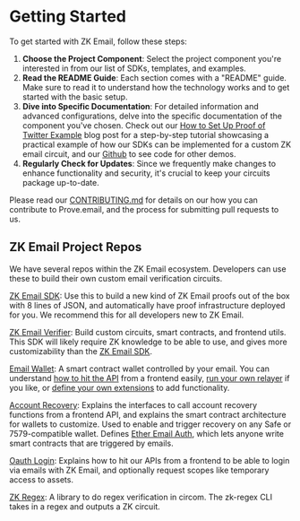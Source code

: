 # Getting Started

To get started with ZK Email, follow these steps:

1. **Choose the Project Component**: Select the project component you're interested in from our list of SDKs, templates, and examples.
2. **Read the README Guide**: Each section comes with a "README" guide. Make sure to read it to understand how the technology works and to get started with the basic setup.
3. **Dive into Specific Documentation**: For detailed information and advanced configurations, delve into the specific documentation of the component you've chosen. Check out our [How to Set Up Proof of Twitter Example](https://prove.email/blog/twitter) blog post for a step-by-step tutorial showcasing a practical example of how our SDKs can be implemented for a custom ZK email circuit, and our [Github](https://github.com/zkemail) to see code for other demos.
4. **Regularly Check for Updates**: Since we frequently make changes to enhance functionality and security, it's crucial to keep your circuits package up-to-date.

Please read our [CONTRIBUTING.md](contributing.md) for details on our how you can contribute to Prove.email, and the process for submitting pull requests to us.

## ZK Email Project Repos

We have several repos within the ZK Email ecosystem. Developers can use these to build their own custom email verification circuits.

[ZK Email SDK](zk-email-sdk/README.md): Use this to build a new kind of ZK Email proofs out of the box with 8 lines of JSON, and automatically have proof infrastructure deployed for you. We recommend this for all developers new to ZK Email.

[ZK Email Verifier](zk-email-verifier/README.md): Build custom circuits, smart contracts, and frontend utils. This SDK will likely require ZK knowledge to be able to use, and gives more customizability than the [ZK Email SDK](zk-email-sdk/README.md).

[Email Wallet](email-wallet/README.md): A smart contract wallet controlled by your email. You can understand [how to hit the API](email-wallet/api-documentation.md) from a frontend easily, [run your own relayer](email-wallet/relayer-infrastructure.md) if you like, or [define your own extensions](email-wallet/email-wallet-extensions-sdk.md) to add functionality.

[Account Recovery](email-tx-builder/email-tx-auth/README.md): Explains the interfaces to call account recovery functions from a frontend API, and explains the smart contract architecture for wallets to customize. Used to enable and trigger recovery on any Safe or 7579-compatible wallet. Defines [Ether Email Auth](email-tx-builder/email-tx-auth/README.md), which lets anyone write smart contracts that are triggered by emails.

[Oauth Login](login-with-zk-email-oauth-api.md):  Explains how to hit our APIs from a frontend to be able to login via emails with ZK Email, and optionally request scopes like temporary access to assets.

[ZK Regex](zk-regex.md): A library to do regex verification in circom. The zk-regex CLI takes in a regex and outputs a ZK circuit.